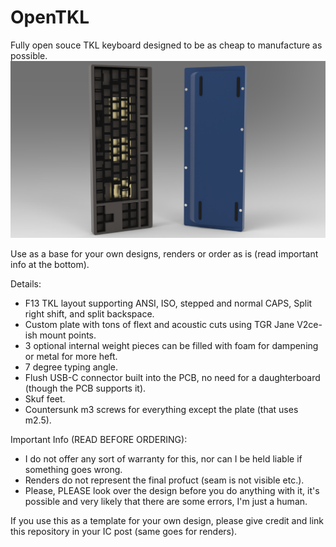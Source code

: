 # OpenTKL

Fully open souce TKL keyboard designed to be as cheap to manufacture as possible.
![Alt text](Renders/OpenTKL.61.png?raw=true)

Use as a base for your own designs, renders or order as is (read important info at the bottom).

Details:
 - F13 TKL layout supporting ANSI, ISO, stepped and normal CAPS, Split right shift, and split backspace.
 - Custom plate with tons of flext and acoustic cuts using TGR Jane V2ce-ish mount points.
 - 3 optional internal weight pieces can be filled with foam for dampening or metal for more heft.
 - 7 degree typing angle.
 - Flush USB-C connector built into the PCB, no need for a daughterboard (though the PCB supports it).
 - Skuf feet.
 - Countersunk m3 screws for everything except the plate (that uses m2.5).


Important Info (READ BEFORE ORDERING):
 - I do not offer any sort of warranty for this, nor can I be held liable if something goes wrong.
 - Renders do not represent the final profuct (seam is not visible etc.).
 - Please, PLEASE look over the design before you do anything with it, it's possible and very likely that there are some errors, I'm just a human.

If you use this as a template for your own design, please give credit and link this repository in your IC post (same goes for renders).
